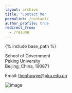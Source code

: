 ```yaml
---
layout: archive
title: "Contact Me"
permalink: /contact/
author_profile: true
redirect_from:
  - /resume
---
```


{% include base_path %}

School of Government  
Peking University  
Beijing, China, 100871  


Email: thenhowye@pku.edu.cn  

![image](https://thenhow-ye.github.io/images/map.png)
